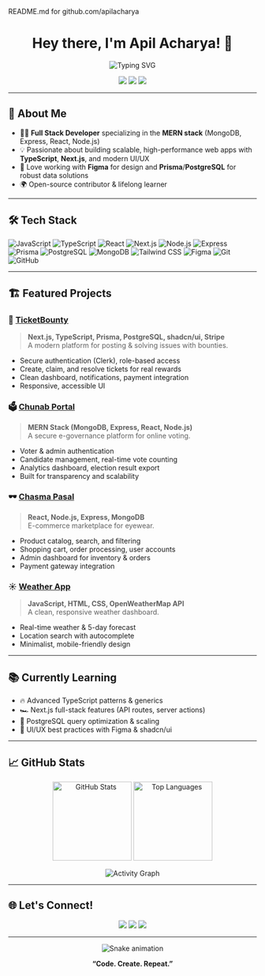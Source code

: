 README.md for github.com/apilacharya

<h1 align="center">Hey there, I'm Apil Acharya! 👋</h1>
<p align="center">
  <img src="https://readme-typing-svg.demolab.com?font=Fira+Code&size=24&pause=1000&color=2EC4B6&center=true&vCenter=true&width=435&lines=Full+Stack+MERN+Developer;TypeScript+%7C+Next.js+Enthusiast;Building+Impactful+Web+Apps" alt="Typing SVG" />
</p>

<p align="center">
  <a href="https://x.com/apilacharya"><img src="https://img.shields.io/badge/X-1DA1F2?style=for-the-badge&logo=x&logoColor=white" /></a>
  <a href="https://www.linkedin.com/in/apil-raj-acharya-13a59a205/"><img src="https://img.shields.io/badge/LinkedIn-0077B5?style=for-the-badge&logo=linkedin&logoColor=white" /></a>
  <a href="mailto:connectwithapil@gmail.com"><img src="https://img.shields.io/badge/Gmail-EA4335?style=for-the-badge&logo=gmail&logoColor=white" /></a>
</p>

---

## 🚀 About Me

- 🧑‍💻 **Full Stack Developer** specializing in the **MERN stack** (MongoDB, Express, React, Node.js)
- 💡 Passionate about building scalable, high-performance web apps with **TypeScript**, **Next.js**, and modern UI/UX
- 🎨 Love working with **Figma** for design and **Prisma**/**PostgreSQL** for robust data solutions
- 🌍 Open-source contributor & lifelong learner

---

## 🛠️ Tech Stack

![JavaScript](https://img.shields.io/badge/-JavaScript-F7DF1E?style=flat&logo=javascript&logoColor=black)
![TypeScript](https://img.shields.io/badge/-TypeScript-3178C6?style=flat&logo=typescript&logoColor=white)
![React](https://img.shields.io/badge/-React-61DAFB?style=flat&logo=react&logoColor=black)
![Next.js](https://img.shields.io/badge/-Next.js-000000?style=flat&logo=next.js&logoColor=white)
![Node.js](https://img.shields.io/badge/-Node.js-339933?style=flat&logo=node.js&logoColor=white)
![Express](https://img.shields.io/badge/-Express-000000?style=flat&logo=express&logoColor=white)
![Prisma](https://img.shields.io/badge/-Prisma-2D3748?style=flat&logo=prisma&logoColor=white)
![PostgreSQL](https://img.shields.io/badge/-PostgreSQL-4169E1?style=flat&logo=postgresql&logoColor=white)
![MongoDB](https://img.shields.io/badge/-MongoDB-47A248?style=flat&logo=mongodb&logoColor=white)
![Tailwind CSS](https://img.shields.io/badge/-Tailwind_CSS-38B2AC?style=flat&logo=tailwind-css&logoColor=white)
![Figma](https://img.shields.io/badge/-Figma-F24E1E?style=flat&logo=figma&logoColor=white)
![Git](https://img.shields.io/badge/-Git-F05032?style=flat&logo=git&logoColor=white)
![GitHub](https://img.shields.io/badge/-GitHub-181717?style=flat&logo=github&logoColor=white)

---

## 🏗️ Featured Projects

### 🎯 [TicketBounty](https://github.com/apilacharya/Ticket-Bounty)
> **Next.js, TypeScript, Prisma, PostgreSQL, shadcn/ui, Stripe**  
A modern platform for posting & solving issues with bounties.  
- Secure authentication (Clerk), role-based access  
- Create, claim, and resolve tickets for real rewards  
- Clean dashboard, notifications, payment integration  
- Responsive, accessible UI

### 🗳️ [Chunab Portal](https://github.com/apilacharya/Chunab-Portal)
> **MERN Stack (MongoDB, Express, React, Node.js)**  
A secure e-governance platform for online voting.  
- Voter & admin authentication  
- Candidate management, real-time vote counting  
- Analytics dashboard, election result export  
- Built for transparency and scalability

### 🕶️ [Chasma Pasal](https://github.com/apilacharya/chasma-pasal)
> **React, Node.js, Express, MongoDB**  
E-commerce marketplace for eyewear.  
- Product catalog, search, and filtering  
- Shopping cart, order processing, user accounts  
- Admin dashboard for inventory & orders  
- Payment gateway integration

### ☀️ [Weather App](https://github.com/apilacharya/Weather-App)
> **JavaScript, HTML, CSS, OpenWeatherMap API**  
A clean, responsive weather dashboard.  
- Real-time weather & 5-day forecast  
- Location search with autocomplete  
- Minimalist, mobile-friendly design

---

## 📚 Currently Learning

- 🔥 Advanced TypeScript patterns & generics
- 🏎️ Next.js full-stack features (API routes, server actions)
- 🚀 PostgreSQL query optimization & scaling
- 🧩 UI/UX best practices with Figma & shadcn/ui

---

## 📈 GitHub Stats

<p align="center">
  <img src="https://github-readme-stats.vercel.app/api?username=apilacharya&show_icons=true&theme=tokyonight&count_private=true" alt="GitHub Stats" height="160" />
  <img src="https://github-readme-stats.vercel.app/api/top-langs/?username=apilacharya&layout=compact&theme=tokyonight" alt="Top Languages" height="160"/>
</p>
<p align="center">
  <img src="https://github-readme-activity-graph.vercel.app/graph?username=apilacharya&theme=tokyo-night&hide_border=true" alt="Activity Graph" />
</p>

---

## 🌐 Let's Connect!

<p align="center">
  <a href="https://x.com/apilacharya"><img src="https://img.shields.io/badge/X-1DA1F2?style=for-the-badge&logo=x&logoColor=white" /></a>
  <a href="https://www.linkedin.com/in/apil-raj-acharya-13a59a205/"><img src="https://img.shields.io/badge/LinkedIn-0077B5?style=for-the-badge&logo=linkedin&logoColor=white" /></a>
  <a href="mailto:connectwithapil@gmail.com"><img src="https://img.shields.io/badge/Gmail-EA4335?style=for-the-badge&logo=gmail&logoColor=white" /></a>
</p>

---

<p align="center">
  <img src="https://raw.githubusercontent.com/apilacharya/apilacharya/output/github-contribution-grid-snake.svg" alt="Snake animation" />
</p>

<p align="center">
  <b>“Code. Create. Repeat.”</b>
</p>
